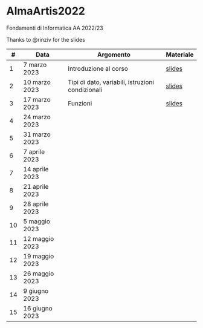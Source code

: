 # AlmaArtis2022
Fondamenti di Informatica AA 2022/23

Thanks to @rinziv for the slides

| #  | Data | Argomento | Materiale |
| -- | ---- | --------- | --------- |
| 1  | 7 marzo 2023  | Introduzione al corso  | [slides](https://github.com/prafra/AlmaArtis2022/blob/main/slides/01_intro.pdf) |
| 2  | 10 marzo 2023  |  Tipi di dato, variabili, istruzioni condizionali | [slides](https://github.com/prafra/AlmaArtis2022/blob/main/slides/02_javascript.pdf)  |
| 3  | 17 marzo 2023  | Funzioni  | [slides](https://github.com/prafra/AlmaArtis2022/blob/main/slides/03_funzioni.pdf)  |
| 4  | 24 marzo 2023  |   |   |
| 5  | 31 marzo 2023  |   |   |
| 6  | 7 aprile 2023  |   |   |
| 7  | 14 aprile 2023  |   |   |
| 8  | 21 aprile 2023  |   |   |
| 9  | 28 aprile 2023  |   |   |
| 10  | 5 maggio 2023  |   |   |
| 11  | 12 maggio 2023  |   |   |
| 12 | 19 maggio 2023  |   |   |
| 13 | 26 maggio 2023  |   |   |
| 14 | 9 giugno 2023  |   |   |
| 15 | 16 giugno 2023  |   |   |
